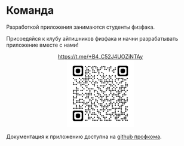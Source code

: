 # Команда

Разработкой приложения занимаются студенты физфака.

Присоедяйся к клубу айтишников физфака и начни разрабатывать приложение вместе с нами!
<center><a href="https://t.me/+B4_C52J4UOZiNTAy" target="_blank">https://t.me/+B4_C52J4UOZiNTAy</a>
</center>
<center><img src="qrcode_t.me.png" alt="drawing" width="180"/></center>

Документация к приложению доступна на [github профкома](https://github.com/profcomff).

